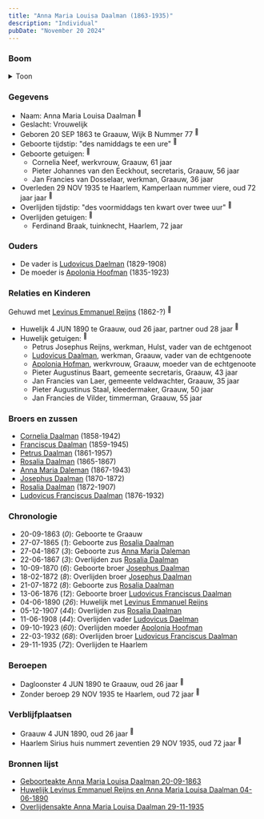 ```yaml
---
title: "Anna Maria Louisa Daalman (1863-1935)"
description: "Individual"
pubDate: "November 20 2024"
---
```


### Boom
<details><summary>Toon</summary>

![test](https://www.plantuml.com/plantuml/svg/ZPDRRzim38NVzIk8zc5F1NnPDZi8qYwfisxe3Lktru2ssKIBB0MYt28eyj_7DbwIOSNIDuEYw8_d79rnG1_QnYXUQBj4ZmsKM2rcthMs7ZlZF0IFbkM8R51pNHDKsbU6Dj_KBCCA6cfAyhmfSI1FBgoMfFQcLWQPuKa1mCZvclpTN5SBIyo3GOFQ3eUGghLIx-3svLUiDZUEBjlQFUYgPJX7CWtQ8q26Br4K9Jd0SP5EUfEH37wwrsJgDGpw9PQhQUb2CDGVGW8tupk8C-c-Q0s7lKPUjCPCqTRJoZlcqWcEt8XZ-FhZ6k8yok2pHsmV1QoZ-RGKJQn6k73k_Y-OJ60ceo8jql_0v71zyrDWqfuCi86iPgR3HFbcXpn9_m4Qz1-fhhMTILiQmtanbl6zZozS4-6A8pWsUZOFApB6FGhRMdNYdPnq7QfRO5VeRaf1Zf8aLzlzhKMuGYyANBfMCuehkE-ADCFMqSE2915yBsu5-SDsjODg99sA-REAYDvGyvoSFtcX1sqbBKKZL2qP-4Rwb-KjNvgz9JK2bBmrBwTm-heVxpSvol9eQqSMlsf7ihCZYrM7kIkeCxArlDBV)
</details>

### Gegevens
- Naam: Anna Maria Louisa Daalman <sup><a href="../s00384/" style="text-decoration:none" title="Geboorteakte Anna Maria Louisa Daalman 20-09-1863">:link:</a></sup>
- Geslacht: Vrouwelijk
- Geboren 20 SEP 1863 te Graauw, Wijk B Nummer 77 <sup><a href="../s00384/" style="text-decoration:none" title="Geboorteakte Anna Maria Louisa Daalman 20-09-1863">:link:</a></sup>
- Geboorte tijdstip: "des namiddags te een ure" <sup><a href="../s00384/" style="text-decoration:none" title="Geboorteakte Anna Maria Louisa Daalman 20-09-1863">:link:</a></sup>
- Geboorte getuigen: <sup><a href="../s00384/" style="text-decoration:none" title="Geboorteakte Anna Maria Louisa Daalman 20-09-1863">:link:</a></sup>
  - Cornelia Neef, werkvrouw, Graauw, 61 jaar
  - Pieter Johannes van den Eeckhout, secretaris, Graauw, 56 jaar
  - Jan Francies van Dosselaar, werkman, Graauw, 36 jaar
- Overleden 29 NOV 1935 te Haarlem, Kamperlaan nummer viere, oud 72 jaar jaar <sup><a href="../s00408/" style="text-decoration:none" title="Overlijdensakte Anna Maria Louisa Daalman 29-11-1935">:link:</a></sup>
- Overlijden tijdstip: "des voormiddags ten kwart over twee uur" <sup><a href="../s00408/" style="text-decoration:none" title="Overlijdensakte Anna Maria Louisa Daalman 29-11-1935">:link:</a></sup>
- Overlijden getuigen: <sup><a href="../s00408/" style="text-decoration:none" title="Overlijdensakte Anna Maria Louisa Daalman 29-11-1935">:link:</a></sup>
  - Ferdinand Braak, tuinknecht, Haarlem, 72 jaar

### Ouders
- De vader is [Ludovicus Daelman](../i00029/) (1829-1908)
- De moeder is [Apolonia Hoofman](../i00028/) (1835-1923)

### Relaties en Kinderen

Gehuwd met [Levinus Emmanuel Reijns](../i00238/) (1862-?) <sup><a href="../s00396/" style="text-decoration:none" title="Huwelijk Levinus Emmanuel Reijns en Anna Maria Louisa Daalman 04-06-1890">:link:</a></sup>
- Huwelijk 4 JUN 1890 te Graauw, oud 26 jaar, partner oud 28 jaar <sup><a href="../s00396/" style="text-decoration:none" title="Huwelijk Levinus Emmanuel Reijns en Anna Maria Louisa Daalman 04-06-1890">:link:</a></sup>
- Huwelijk getuigen:  <sup><a href="../s00396/" style="text-decoration:none" title="Huwelijk Levinus Emmanuel Reijns en Anna Maria Louisa Daalman 04-06-1890">:link:</a></sup>
  - Petrus Josephus Reijns, werkman, Hulst, vader van de echtgenoot
  - [Ludovicus Daalman](../i00029/), werkman, Graauw, vader van de echtgenoote
  - [Apolonia Hofman](../i00028/), werkvrouw, Graauw, moeder van de echtgenoote
  - Pieter Augustinus Baart, gemeente secretaris, Graauw, 43 jaar
  - Jan Francies van Laer, gemeente veldwachter, Graauw, 35 jaar
  - Pieter Augustinus Staal, kleedermaker, Graauw, 50 jaar
  - Jan Francies de Vilder, timmerman, Graauw, 55 jaar

### Broers en zussen
- [Cornelia Daalman](../i00226/) (1858-1942)
- [Franciscus Daalman](../i00227/) (1859-1945)
- [Petrus Daalman](../i00228/) (1861-1957)
- [Rosalia Daalman](../i00230/) (1865-1867)
- [Anna Maria Daleman](../i00231/) (1867-1943)
- [Josephus Daalman](../i00232/) (1870-1872)
- [Rosalia Daalman](../i00233/) (1872-1907)
- [Ludovicus Franciscus Daalman](../i00234/) (1876-1932)

### Chronologie
- 20-09-1863 (<i>0</i>): Geboorte te Graauw
- 27-07-1865 (<i>1</i>): Geboorte zus [Rosalia Daalman](../i00230/)
- 27-04-1867 (<i>3</i>): Geboorte zus [Anna Maria Daleman](../i00231/)
- 22-06-1867 (<i>3</i>): Overlijden zus [Rosalia Daalman](../i00230/)
- 10-09-1870 (<i>6</i>): Geboorte broer [Josephus Daalman](../i00232/)
- 18-02-1872 (<i>8</i>): Overlijden broer [Josephus Daalman](../i00232/)
- 21-07-1872 (<i>8</i>): Geboorte zus [Rosalia Daalman](../i00233/)
- 13-06-1876 (<i>12</i>): Geboorte broer [Ludovicus Franciscus Daalman](../i00234/)
- 04-06-1890 (<i>26</i>): Huwelijk met [Levinus Emmanuel Reijns](../i00238/)
- 05-12-1907 (<i>44</i>): Overlijden zus [Rosalia Daalman](../i00233/)
- 11-06-1908 (<i>44</i>): Overlijden vader [Ludovicus Daelman](../i00029/)
- 09-10-1923 (<i>60</i>): Overlijden moeder [Apolonia Hoofman](../i00028/)
- 22-03-1932 (<i>68</i>): Overlijden broer [Ludovicus Franciscus Daalman](../i00234/)
- 29-11-1935 (<i>72</i>): Overlijden te Haarlem

### Beroepen
- Dagloonster 4 JUN 1890 te Graauw, oud 26 jaar <sup><a href="../s00396/" style="text-decoration:none" title="Huwelijk Levinus Emmanuel Reijns en Anna Maria Louisa Daalman 04-06-1890">:link:</a></sup>
- Zonder beroep 29 NOV 1935 te Haarlem, oud 72 jaar <sup><a href="../s00408/" style="text-decoration:none" title="Overlijdensakte Anna Maria Louisa Daalman 29-11-1935">:link:</a></sup>

### Verblijfplaatsen
- Graauw  4 JUN 1890, oud 26 jaar  <sup><a href="../s00396/" style="text-decoration:none" title="Huwelijk Levinus Emmanuel Reijns en Anna Maria Louisa Daalman 04-06-1890">:link:</a></sup>
- Haarlem Sirius huis nummert zeventien 29 NOV 1935, oud 72 jaar  <sup><a href="../s00408/" style="text-decoration:none" title="Overlijdensakte Anna Maria Louisa Daalman 29-11-1935">:link:</a></sup>

### Bronnen lijst
- [Geboorteakte Anna Maria Louisa Daalman 20-09-1863](../s00384/)
- [Huwelijk Levinus Emmanuel Reijns en Anna Maria Louisa Daalman 04-06-1890](../s00396/)
- [Overlijdensakte Anna Maria Louisa Daalman 29-11-1935](../s00408/)